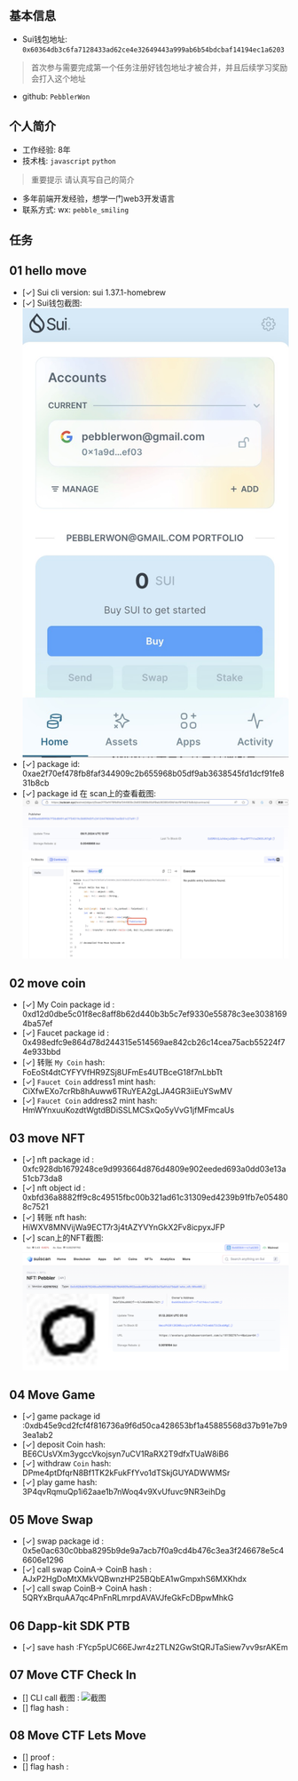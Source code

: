 ## 基本信息
- Sui钱包地址: `0x60364db3c6fa7128433ad62ce4e32649443a999ab6b54bdcbaf14194ec1a6203`
> 首次参与需要完成第一个任务注册好钱包地址才被合并，并且后续学习奖励会打入这个地址
- github: `PebblerWon`

## 个人简介
- 工作经验: 8年
- 技术栈: `javascript` `python`
> 重要提示 请认真写自己的简介
- 多年前端开发经验，想学一门web3开发语言
- 联系方式: wx: `pebble_smiling` 

## 任务

##   01 hello move  
- [✓] Sui cli version: sui 1.37.1-homebrew
- [✓] Sui钱包截图: ![Sui钱包截图](./images/qb.jpg)
- [✓] package id: 0xae2f70ef478fb8faf344909c2b655968b05df9ab3638545fd1dcf91fe831b8cb
- [✓] package id 在 scan上的查看截图:![Scan截图](./images/a.jpg)

##   02 move coin
- [✓] My Coin package id : 0xd12d0dbe5c01f8ec8aff8b62d440b3b5c7ef9330e55878c3ee30381694ba57ef 
- [✓] Faucet package id : 0x498edfc9e864d78d244315e514569ae842cb26c14cea75acb55224f74e933bbd
- [✓] 转账 `My Coin` hash: FoEoSt4dtCYFYVfHR9ZSj8UFmEs4UTBceG18f7nLbbTt
- [✓] `Faucet Coin` address1 mint hash: CiXfwEXo7crRb8hAuww6TRuYEA2gLJA4GR3iiEuYSwMV
- [✓] `Faucet Coin` address2 mint hash: HmWYnxuuKozdtWgtdBDiSSLMCSxQo5yVvG1jfMFmcaUs

##   03 move NFT
- [✓] nft package id : 0xfc928db1679248ce9d993664d876d4809e902eeded693a0dd03e13a51cb73da8
- [✓] nft object id : 0xbfd36a8882ff9c8c49515fbc00b321ad61c31309ed4239b91fb7e054808c7521
- [✓] 转账 nft  hash: HiWXV8MNVijWa9ECT7r3j4tAZYVYnGkX2Fv8icpyxJFP
- [✓] scan上的NFT截图:![Scan截图](./images/task3.png)

##   04 Move Game
- [✓] game package id :0xdb45e9cd2fcf4f816736a9f6d50ca428653bf1a45885568d37b91e7b93ea1ab2
- [✓] deposit Coin hash: BE6CUsVXm3ygccVkojsyn7uCV1RaRX2T9dfxTUaW8iB6
- [✓] withdraw `Coin` hash: DPme4ptDfqrN8Bf1TK2kFukFfYvo1dTSkjGUYADWWMSr
- [✓] play game hash: 3P4qvRqmuQp1i62aae1b7nWoq4v9XvUfuvc9NR3eihDg

##   05 Move Swap
- [✓] swap package id : 0x5e0ac630c0bba8295b9de9a7acb7f0a9cd4b476c3ea3f246678e5c46606e1296
- [✓] call swap CoinA-> CoinB  hash : AJxP2HgDoMtXMkVQBwnzHP25BQbEA1wGmpxhS6MXKhdx
- [✓] call swap CoinB-> CoinA  hash : 5QRYxBrquAA7qc4PnFnRLmrpdAVAVJfeGkFcDBpwMhkG

##   06 Dapp-kit SDK PTB
- [✓] save hash :FYcp5pUC66EJwr4z2TLN2GwStQRJTaSiew7vv9srAKEm

##   07 Move CTF Check In
- [] CLI call 截图 : ![截图](./images/你的图片地址)
- [] flag hash :

##   08 Move CTF Lets Move
- [] proof : 
- [] flag hash :
